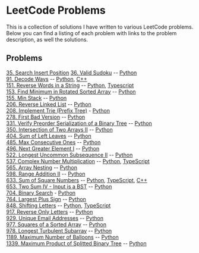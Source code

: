 # LeetCode Problems

This is a collection of solutions I have written to various LeetCode problems. Below you can find a listing of each problem with links to the problem description, as well the solutions.

## Problems

[35. Search Insert Position](https://leetcode.com/problems/search-insert-position/)
[36. Valid Sudoku](https://leetcode.com/problems/valid-sudoku/) -- [Python](https://github.com/crvlwanek/leetcode/blob/master/0036.%20Valid%20Sudoku/validsudoku.py)  
[91. Decode Ways](https://leetcode.com/problems/decode-ways/) -- [Python](https://github.com/crvlwanek/leetcode/blob/master/0091.%20Decode%20Ways/decodeways.py), [C++](https://github.com/crvlwanek/leetcode/blob/master/0091.%20Decode%20Ways/decodeways.cpp)  
[151. Reverse Words in a String](https://leetcode.com/problems/reverse-words-in-a-string/submissions/) -- [Python](https://github.com/crvlwanek/leetcode/blob/master/0151.%20Reverse%20Words%20in%20a%20String/reverse_words.py), [Typescript](https://github.com/crvlwanek/leetcode/blob/master/0151.%20Reverse%20Words%20in%20a%20String/reverse_words.ts)  
[153. Find Minimum in Rotated Sorted Array](https://leetcode.com/problems/find-minimum-in-rotated-sorted-array/) -- [Python](https://github.com/crvlwanek/leetcode/tree/master/0153.%20Find%20Minimum%20in%20Rotated%20Sorted%20Array)  
[155. Min Stack](https://leetcode.com/problems/min-stack/) -- [Python](https://github.com/crvlwanek/leetcode/blob/master/0155.%20Min%20Stack/min_stack.py)  
[206. Reverse Linked List](https://leetcode.com/problems/reverse-linked-list/) -- [Python](https://github.com/crvlwanek/leetcode/blob/master/0206.%20Reverse%20Linked%20List/reverse_linked_list.py)  
[208. Implement Trie (Prefix Tree)](https://leetcode.com/problems/implement-trie-prefix-tree/) - [Python](https://github.com/crvlwanek/leetcode/blob/master/0208.%20Implement%20Trie%20(Prefix%20Tree)/trie.py)  
[278. First Bad Version](https://leetcode.com/problems/first-bad-version/) -- [Python](https://github.com/crvlwanek/leetcode/blob/master/0278.%20First%20Bad%20Version/first_bad_version.py)  
[331. Verify Preorder Serialization of a Binary Tree](https://leetcode.com/problems/verify-preorder-serialization-of-a-binary-tree/) -- [Python](https://github.com/crvlwanek/leetcode/blob/master/0331.%20Verify%20Preorder%20Serialization%20of%20a%20Binary%20Tree/verify-preorder-serialization-of-a-binary-tree.py)  
[350. Intersection of Two Arrays II](https://leetcode.com/problems/intersection-of-two-arrays-ii/) -- [Python](https://github.com/crvlwanek/leetcode/blob/master/0350.%20Intersection%20of%20Two%20Arrays%20II/intersection_of_two_arrays_II.py)  
[404. Sum of Left Leaves](https://leetcode.com/problems/sum-of-left-leaves/) -- [Python]()  
[485. Max Consecutive Ones](https://leetcode.com/problems/max-consecutive-ones/) -- [Python](https://github.com/crvlwanek/leetcode/blob/master/0485.%20Max%20Consecutive%20Ones/max_consecutive_ones.py)  
[496. Next Greater Element I](https://leetcode.com/problems/next-greater-element-i/) -- [Python](https://github.com/crvlwanek/leetcode/blob/master/0496.%20Next%20Greater%20Element%20I/nextgreaterelement.py)  
[522. Longest Uncommon Subsequence II](https://leetcode.com/problems/longest-uncommon-subsequence-ii/) -- [Python](https://github.com/crvlwanek/leetcode/blob/master/0522.%20Longest%20Uncommon%20Subsequence%20II/longest-uncommon-subsequence-ii.py)  
[537. Complex Number Multiplication](https://leetcode.com/problems/complex-number-multiplication) -- [Python](https://github.com/crvlwanek/leetcode/blob/master/0537.%20Complex%20Number%20Multiplication/complex-number-multiplication.py), [TypeScript](https://github.com/crvlwanek/leetcode/blob/master/0537.%20Complex%20Number%20Multiplication/complex-number-multiplication.ts)  
[565. Array Nesting](https://leetcode.com/problems/array-nesting/) -- [Python](https://github.com/crvlwanek/leetcode/blob/master/0565.%20Array%20Nesting/arraynesting.py)  
[598. Range Addition II](https://leetcode.com/problems/range-addition-ii/) -- [Python](https://github.com/crvlwanek/leetcode/blob/master/0598.%20Range%20Addition%20II/range-addition-ii.py)  
[633. Sum of Square Numbers](https://leetcode.com/problems/sum-of-square-numbers/) -- [Python](https://github.com/crvlwanek/leetcode/blob/master/0633.%20Sum%20of%20Square%20Numbers/sumofsquarenumbers.py), [TypeScript](https://github.com/crvlwanek/leetcode/blob/master/0633.%20Sum%20of%20Square%20Numbers/sumofsquarenumbers.ts), [C++](https://github.com/crvlwanek/leetcode/blob/master/0633.%20Sum%20of%20Square%20Numbers/sumofsquares.cpp)  
[653. Two Sum IV - Input is a BST](https://leetcode.com/problems/two-sum-iv-input-is-a-bst/) -- [Python](https://github.com/crvlwanek/leetcode/blob/master/0653.%20Two%20Sum%20IV%20-%20Input%20is%20a%20BST/twosumfour.py)  
[704. Binary Search](https://leetcode.com/problems/binary-search) - [Python](https://github.com/crvlwanek/leetcode/blob/master/0704.%20Binary%20Search/binary_search.py)  
[764. Largest Plus Sign](https://leetcode.com/problems/largest-plus-sign/) -- [Python](https://github.com/crvlwanek/leetcode/blob/master/0764.%20Largest%20Plus%20Sign/largest_plus_sign.py)  
[848. Shifting Letters](https://leetcode.com/problems/shifting-letters/) -- [Python](https://github.com/crvlwanek/leetcode/blob/master/0848.%20Shifting%20Letters/shifting_letters.py), [TypeScript](https://github.com/crvlwanek/leetcode/blob/master/0848.%20Shifting%20Letters/shifting_letters.ts)  
[917. Reverse Only Letters](https://leetcode.com/problems/reverse-only-letters/) -- [Python](https://github.com/crvlwanek/leetcode/blob/master/0917.%20Reverse%20Only%20Letters/reverse_only_letters.py)  
[929. Unique Email Addresses](https://leetcode.com/problems/unique-email-addresses/) -- [Python](https://github.com/crvlwanek/leetcode/blob/master/0929.%20Unique%20Email%20Addresses/unique_email_addresses.py)  
[977. Squares of a Sorted Array](https://leetcode.com/problems/squares-of-a-sorted-array/) -- [Python](https://github.com/crvlwanek/leetcode/blob/master/0977.%20Squares%20of%20a%20Sorted%20Array/sorted_squares.py)  
[978. Longest Turbulent Subarray](https://leetcode.com/problems/longest-turbulent-subarray/) -- [Python](https://github.com/crvlwanek/leetcode/blob/master/0978.%20Longest%20Turbulent%20Subarray/max_turbulence_size.py)  
[1189. Maximum Number of Balloons](https://leetcode.com/problems/maximum-number-of-balloons/) -- [Python](https://github.com/crvlwanek/leetcode/blob/master/1189.%20Maximum%20Number%20of%20Balloons/max_balloons.py)  
[1339. Maximum Product of Splitted Binary Tree](https://leetcode.com/problems/maximum-product-of-splitted-binary-tree/) -- [Python](https://github.com/crvlwanek/leetcode/blob/master/1339.%20Maximum%20Product%20of%20Splitted%20Binary%20Tree/maximum_product.py)  
